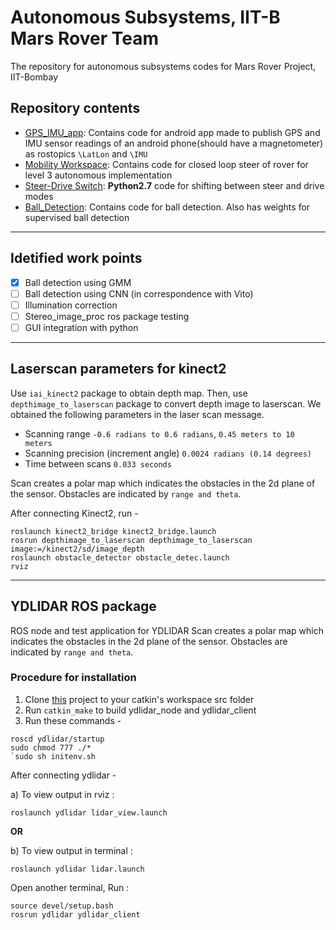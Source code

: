 # Autonomous Subsystems, IIT-B Mars Rover Team
The repository for autonomous subsystems codes for Mars Rover Project, IIT-Bombay

## Repository contents 

* [GPS_IMU_app](./GPS_IMU_app): Contains code for android app made to publish GPS and IMU sensor readings of an android phone(should have a magnetometer) as rostopics `\LatLon` and `\IMU`
* [Mobility Workspace](./mobility_ws): Contains code for closed loop steer of rover for level 3 autonomous implementation
* [Steer-Drive Switch](./steer_drive_switch.py): **Python2.7** code for shifting between steer and drive modes
* [Ball_Detection](./Ball_Detection): Contains code for ball detection. Also has weights for supervised ball detection
---
## Idetified work points

- [x] Ball detection using GMM
- [ ] Ball detection using CNN (in correspondence with Vito)
- [ ] Illumination correction
- [ ] Stereo_image_proc ros package testing
- [ ] GUI integration with python

---
## Laserscan parameters for kinect2

Use `iai_kinect2` package to obtain depth map. Then, use `depthimage_to_laserscan` package to convert depth image to laserscan. We obtained the following parameters in the laser scan message.

* Scanning range `-0.6 radians to 0.6 radians`, `0.45 meters to 10 meters`
* Scanning precision (increment angle) `0.0024 radians (0.14 degrees)`
* Time between scans `0.033 seconds`

Scan creates a polar map which indicates the obstacles in the 2d plane of the sensor. Obstacles are indicated by `range and theta`.

After connecting Kinect2, run -
```
roslaunch kinect2_bridge kinect2_bridge.launch
rosrun depthimage_to_laserscan depthimage_to_laserscan image:=/kinect2/sd/image_depth
roslaunch obstacle_detector obstacle_detec.launch
rviz
```  
---

## YDLIDAR ROS package

ROS node and test application for YDLIDAR
Scan creates a polar map which indicates the obstacles in the 2d plane of the sensor. Obstacles are indicated by `range and theta`.

### Procedure for installation

1) Clone [this](https://github.com/EAIBOT/ydlidar.git) project to your catkin's workspace src folder
2) Run `catkin_make` to build ydlidar_node and ydlidar_client
3) Run these commands -
```
roscd ydlidar/startup
sudo chmod 777 ./*
`sudo sh initenv.sh
```

After connecting ydlidar -

a) To view output in rviz : 

`roslaunch ydlidar lidar_view.launch`

**OR**

b) To view output in terminal :

`roslaunch ydlidar lidar.launch`

Open another terminal, Run : 
```
source devel/setup.bash
rosrun ydlidar ydlidar_client
``` 

